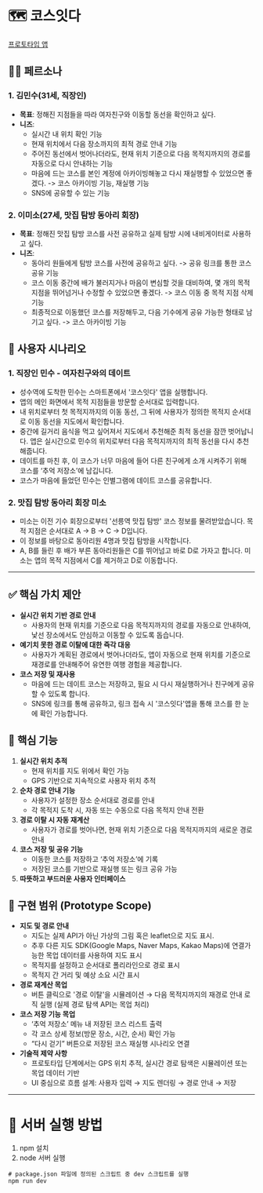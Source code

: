 # 🗺️ 코스잇다
[프로토타입 앱](https://threepebbles.github.io/courseitda-date-route/)

## 🤵🏻 페르소나
### 1. 김민수(31세, 직장인)
- **목표**: 정해진 지점들을 따라 여자친구와 이동할 동선을 확인하고 싶다.
- **니즈**:
  - 실시간 내 위치 확인 기능
  - 현재 위치에서 다음 장소까지의 최적 경로 안내 기능
  - 주어진 동선에서 벗어나더라도, 현재 위치 기준으로 다음 목적지까지의 경로를 자동으로 다시 안내하는 기능
  - 마음에 드는 코스를 본인 계정에 아카이빙해놓고 다시 재실행할 수 있었으면 좋겠다. -> 코스 아카이빙 기능, 재실행 기능
  - SNS에 공유할 수 있는 기능
### 2. 이미소(27세, 맛집 탐방 동아리 회장)
- **목표**: 정해진 맛집 탐방 코스를 사전 공유하고 실제 탐방 시에 내비게이터로 사용하고 싶다.
- **니즈**:
  - 동아리 원들에게 탐방 코스를 사전에 공유하고 싶다. -> 공유 링크를 통한 코스 공유 기능
  - 코스 이동 중간에 배가 불러지거나 마음이 변심할 것을 대비하여, 몇 개의 목적 지점을 뛰어넘거나 수정할 수 있었으면 좋겠다. -> 코스 이동 중 목적 지점 삭제 기능
  - 최종적으로 이동했던 코스를 저장해두고, 다음 기수에게 공유 가능한 형태로 남기고 싶다. -> 코스 아카이빙 기능
## 📜 사용자 시나리오
### 1. 직장인 민수 - 여자친구와의 데이트
- 성수역에 도착한 민수는 스마트폰에서 '코스잇다' 앱을 실행합니다. 
- 앱의 메인 화면에서 목적 지점들을 방문할 순서대로 입력합니다.
- 내 위치로부터 첫 목적지까지의 이동 동선, 그 뒤에 사용자가 정의한 목적지 순서대로 이동 동선을 지도에서 확인합니다. 
- 중간에 길거리 음식을 먹고 싶어져서 지도에서 추천해준 최적 동선을 잠깐 벗어납니다. 앱은 실시간으로 민수의 위치로부터 다음 목적지까지의 최적 동선을 다시 추천해줍니다. 
- 데이트를 마친 후, 이 코스가 너무 마음에 들어 다른 친구에게 소개 시켜주기 위해 코스를  ‘추억 저장소’에 남깁니다.
- 코스가 마음에 들었던 민수는 인별그램에 데이트 코스를 공유합니다.
### 2. 맛집 탐방 동아리 회장 미소
- 미소는 이전 기수 회장으로부터 '선릉역 맛집 탐방' 코스 정보를 물려받았습니다. 목적 지점은 순서대로 A -> B -> C -> D입니다.
- 이 정보를 바탕으로 동아리원 4명과 맛집 탐방을 시작합니다.
- A, B를 들린 후 배가 부른 동아리원들은 C를 뛰어넘고 바로 D로 가자고 합니다. 미소는 앱의 목적 지점에서 C를 제거하고 D로 이동합니다.

---
## ✅ 핵심 가치 제안
- **실시간 위치 기반 경로 안내**  
  - 사용자의 현재 위치를 기준으로 다음 목적지까지의 경로를 자동으로 안내하여, 낯선 장소에서도 안심하고 이동할 수 있도록 돕습니다.    
- **예기치 못한 경로 이탈에 대한 즉각 대응**  
   - 사용자가 계획된 경로에서 벗어나더라도, 앱이 자동으로 현재 위치를 기준으로 재경로를 안내해주어 유연한 여행 경험을 제공합니다.
- **코스 저장 및 재사용**  
  - 마음에 드는 데이트 코스는 저장하고, 필요 시 다시 재실행하거나 친구에게 공유할 수 있도록 합니다.
  - SNS에 링크를 통해 공유하고, 링크 접속 시 '코스잇다'앱을 통해 코스를 한 눈에 확인 가능합니다.
## 🌟 핵심 기능
1. **실시간 위치 추적**
    - 현재 위치를 지도 위에서 확인 가능
    - GPS 기반으로 지속적으로 사용자 위치 추적
2. **순차 경로 안내 기능**
    - 사용자가 설정한 장소 순서대로 경로를 안내
    - 각 목적지 도착 시, 자동 또는 수동으로 다음 목적지 안내 전환
3. **경로 이탈 시 자동 재계산**
    - 사용자가 경로를 벗어나면, 현재 위치 기준으로 다음 목적지까지의 새로운 경로 안내
4. **코스 저장 및 공유 기능**
    - 이동한 코스를 저장하고 ‘추억 저장소’에 기록
    - 저장된 코스를 기반으로 재실행 또는 링크 공유 가능
5. **따뜻하고 부드러운 사용자 인터페이스**

## 🔧 구현 범위 (Prototype Scope)
- **지도 및 경로 안내**
    - 지도는 실제 API가 아닌 가상의 그림 혹은 leaflet으로 지도 표시.
    - 추후 다른 지도 SDK(Google Maps, Naver Maps, Kakao Maps)에 연결가능한 목업 데이터를 사용하여 지도 표시
    - 목적지를 설정하고 순서대로 폴리라인으로 경로 표시
    - 목적지 간 거리 및 예상 소요 시간 표시
- **경로 재계산 목업**
    - 버튼 클릭으로 '경로 이탈'을 시뮬레이션 → 다음 목적지까지의 재경로 안내 로직 실행 (실제 경로 탐색 API는 목업 처리)
- **코스 저장 기능 목업**
    - ‘추억 저장소’ 메뉴 내 저장된 코스 리스트 출력
    - 각 코스 상세 정보(방문 장소, 시간, 순서) 확인 가능
    - “다시 걷기” 버튼으로 저장된 코스 재실행 시나리오 연결
- **기술적 제약 사항**
    - 프로토타입 단계에서는 GPS 위치 추적, 실시간 경로 탐색은 시뮬레이션 또는 목업 데이터 기반
    - UI 중심으로 흐름 설계: 사용자 입력 → 지도 렌더링 → 경로 안내 → 저장
---
# 🤖 서버 실행 방법

1. npm 설치
2. node 서버 실행
```shell
# package.json 파일에 정의된 스크립트 중 dev 스크립트를 실행
npm run dev
```
